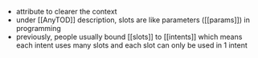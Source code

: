 - attribute to clearer the context
- under [[AnyTOD]] description, slots are like parameters ([[params]]) in programming
- previously, people usually bound [[slots]] to [[intents]] which means each intent uses many slots and each slot can only be used in 1 intent